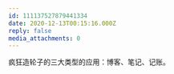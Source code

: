 ```yaml
---
id: 111137527879441334
date: 2020-12-13T00:15:16.000Z
reply: false
media_attachments: 0
---
```


疯狂造轮子的三大类型的应用：博客、笔记、记账。

